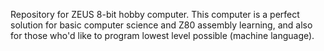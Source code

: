 Repository for ZEUS 8-bit hobby computer.
This computer is a perfect solution for basic computer science and Z80 assembly learning, and also for those who'd like to program lowest level possible (machine language).

